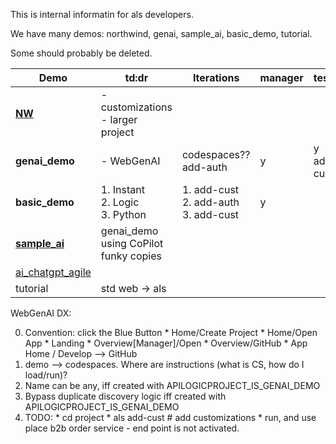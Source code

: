 This is internal informatin for als developers.

We have many demos: northwind, genai, sample_ai, basic_demo, tutorial.

Some should probably be deleted.

| Demo                                                                   | td:dr                                    | Iterations                                 | manager | tests         | database                                                                                             |
| ---------------------------------------------------------------------- | ---------------------------------------- | ------------------------------------------ | ------- | ------------- | ---------------------------------------------------------------------------------------------------- |
| [**NW**](https://apilogicserver.github.io/Docs/Tutorial/)              | - customizations<br>- larger project     |                                            |         |               | database/nw-gold.sqlite                                                                              |
| **genai_demo**                                                         | - WebGenAI                               | codespaces??<br>add-auth                   | y       | y<br>add-cust | prototypes/manager/system/genai/examples/genai_demo/genai_demo.response_example                      |
| **basic_demo**                                                         | 1. Instant<br>2. Logic <br>3. Python     | 1. add-cust<br>2. add-auth <br>3. add-cust | y       |               | starts as basic_demo, then adds enail, created_on, carbon_neutral<br>tests/test_databases/basic_demo/basic_demo.sql -> database/basic_demo.sqlit |
| [**sample_ai**](https://apilogicserver.github.io/Docs/Sample-AI/)      | genai_demo using CoPilot<br>funky copies |                                            |         |               | prototypes/sample_ai/database/chatgpt/sample_ai_items.sqlite<br>todo: check readme -  rebuild-from-database --project_name=./ --db_url=sqlite:///database/db.sqlite |
| [ai_chatgpt_agile](https://apilogicserver.github.io/Docs/Tutorial-AI/) |                                          |                                            |         |               |                                                                                                      |
| tutorial                                                               | std web -> als                           |                                            |         |               | dropped long ago                                                                                     |


WebGenAI DX:

0. Convention: click the Blue Button
        * Home/Create Project
        * Home/Open App
        * Landing
        * Overview[Manager]/Open
        * Overview/GitHub
        * App Home / Develop --> GitHub
0. demo --> codespaces.  Where are instructions (what is CS, how do I load/run)?
1. Name can be any, iff created with APILOGICPROJECT_IS_GENAI_DEMO
2. Bypass duplicate discovery logic iff created with APILOGICPROJECT_IS_GENAI_DEMO
3. TODO:
        * cd project
        * als add-cust  # add customizations
        * run, and use place b2b order service - end point is not activated.
